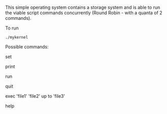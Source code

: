 This simple operating system contains a storage system and is able to run the viable script commands concurrently (Round Robin - with a quanta of 2 commands).

To run

`./mykernel`

Possible commands:

set

print

run

quit

exec 'file1' 'file2' up to 'file3'

help
